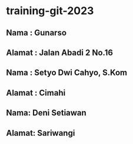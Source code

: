 # training-git-2023

## Nama : Gunarso
## Alamat : Jalan Abadi 2 No.16

## Nama : Setyo Dwi Cahyo, S.Kom
## Alamat : Cimahi

## Nama: Deni Setiawan
## Alamat: Sariwangi
